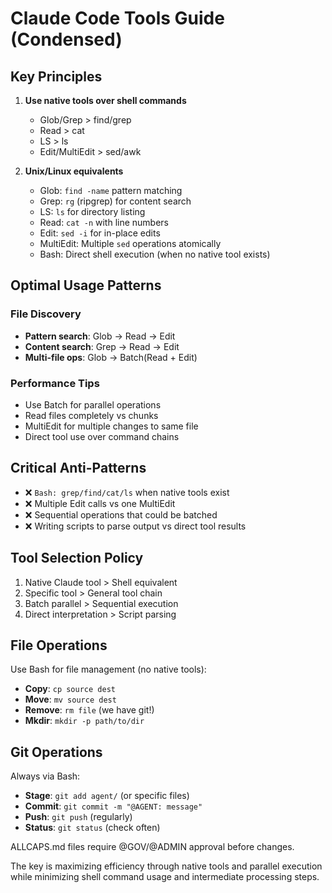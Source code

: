 # Claude Code Tools Guide (Condensed)

## Key Principles

1. **Use native tools over shell commands**
   - Glob/Grep > find/grep
   - Read > cat
   - LS > ls
   - Edit/MultiEdit > sed/awk

2. **Unix/Linux equivalents**
   - Glob: `find -name` pattern matching
   - Grep: `rg` (ripgrep) for content search
   - LS: `ls` for directory listing
   - Read: `cat -n` with line numbers
   - Edit: `sed -i` for in-place edits
   - MultiEdit: Multiple `sed` operations atomically
   - Bash: Direct shell execution (when no native tool exists)

## Optimal Usage Patterns

### File Discovery
- **Pattern search**: Glob → Read → Edit
- **Content search**: Grep → Read → Edit
- **Multi-file ops**: Glob → Batch(Read + Edit)

### Performance Tips
- Use Batch for parallel operations
- Read files completely vs chunks
- MultiEdit for multiple changes to same file
- Direct tool use over command chains

## Critical Anti-Patterns
- ❌ `Bash: grep/find/cat/ls` when native tools exist
- ❌ Multiple Edit calls vs one MultiEdit
- ❌ Sequential operations that could be batched
- ❌ Writing scripts to parse output vs direct tool results

## Tool Selection Policy
1. Native Claude tool > Shell equivalent
2. Specific tool > General tool chain
3. Batch parallel > Sequential execution
4. Direct interpretation > Script parsing

## File Operations
Use Bash for file management (no native tools):
- **Copy**: `cp source dest`
- **Move**: `mv source dest`
- **Remove**: `rm file` (we have git!)
- **Mkdir**: `mkdir -p path/to/dir`

## Git Operations
Always via Bash:
- **Stage**: `git add agent/` (or specific files)
- **Commit**: `git commit -m "@AGENT: message"`
- **Push**: `git push` (regularly)
- **Status**: `git status` (check often)

ALLCAPS.md files require @GOV/@ADMIN approval before changes.

The key is maximizing efficiency through native tools and parallel execution while minimizing shell command usage and intermediate processing steps.